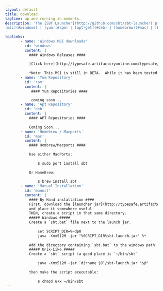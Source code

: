 ```yaml
---
layout: default
title: download
tagline: up and running in moments.
description: 'The [SBT Launcher](http://github.com/sbt/sbt-launcher) project contains a set of native packages for use in your operating system. <br/>&nbsp;<br/>
[msi](#windows) | [yum](#rpm) | [apt-get](#deb) | [homebrew](#mac) | [by hand](#manual)
'
toplinks:
       - name: 'Windows MSI downloads'
         id: 'windows'
         content: |
           #### Windows Releases ####
           
           [Click here](http://typesafe.artifactoryonline.com/typesafe/windows-releases/org/scalasbt/sbt/0.11.2/sbt.msi) for the latest windows MSI.
           
           *Note: This MSI is still in BETA.  While it has been tested it may fail in obscure situations, please make sure to report any issues you may find [here](https://github.com/sbt/sbt-launcher-package/issues).*"
       - name: 'Yum Repository'
         id: 'rpm'
         content: |
            #### Yum Repositories ####

            coming soon...
       - name: 'Apt Repository'
         id: 'deb'
         content: |
           #### APT Repositories ####
           
           Coming Soon...
       - name: 'Homebrew / Macports'
         id: 'mac'
         content: |
           #### Hombrew/Macports ####
           
           Use either MacPorts:
           
               $ sudo port install sbt
           
           Or HomeBrew:
           
               $ brew install sbt
       - name: 'Manual Installation'
         id: 'manual'
         content: |
           #### By Hand installation ####
           First, download the [launcher jar](http://typesafe.artifactoryonline.com/typesafe/ivy-releases/org.scala-tools.sbt/sbt-launch/0.11.2/sbt-launch.jar) 
           and place it somewhere useful.
           THEN, create a script in that same directory.
           ##### Windows #####
           Create a `sbt.bat` file next to the launch jar.
           
               set SCRIPT_DIR=%~dp0
               java -Xmx512M -jar "%SCRIPT_DIR%sbt-launch.jar" %*
           
           Add the directory containing `sbt.bat` to the windows path.
           ##### Unix-Like #####
           Create a `sbt` script (a good place is `~/bin/sbt`
           
               java -Xmx512M -jar `dirname $0`/sbt-launch.jar "$@"
           
           then make the script executable:
           
               $ chmod u+x ~/bin/sbt
---
```


<!-- This page has no content. -->

